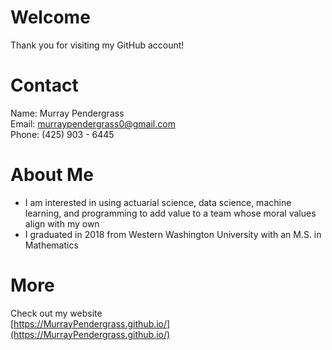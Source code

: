 # Welcome
Thank you for visiting my GitHub account!

# Contact
Name: Murray Pendergrass <br> 
Email: [murraypendergrass0@gmail.com](mailto:murraypendergrass0@gmail.com)  
Phone: (425) 903 - 6445

# About Me
* I am interested in using actuarial science, data science, machine learning, and programming to add value to a team whose moral values align with my own
* I graduated in 2018 from Western Washington University with an M.S. in Mathematics

# More
Check out my website <br>
[https://MurrayPendergrass.github.io/](https://MurrayPendergrass.github.io/)
